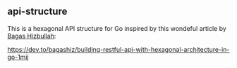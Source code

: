 ## api-structure

This is a hexagonal API structure for Go inspired by this wondeful article by [Bagas Hizbullah](https://github.com/bagashiz):

https://dev.to/bagashiz/building-restful-api-with-hexagonal-architecture-in-go-1mij
